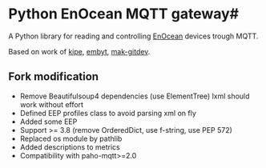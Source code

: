 # Python EnOcean MQTT gateway#

A Python library for reading and controlling [EnOcean](http://www.enocean.com/) devices trough MQTT.

Based on work of [kipe](https://github.com/kipe/enocean), [embyt](https://github.com/embyt/enocean-mqtt), [mak-gitdev](https://github.com/mak-gitdev/enocean).

## Fork modification ##


- Remove Beautifulsoup4 dependencies (use ElementTree) lxml should work without effort
- Defined EEP profiles class to avoid parsing xml on fly
- Added some EEP
- Support >= 3.8 (remove OrderedDict, use f-string, use PEP 572)
- Replaced os module by pathlib
- Added descriptions to metrics
- Compatibility with paho-mqtt>=2.0
